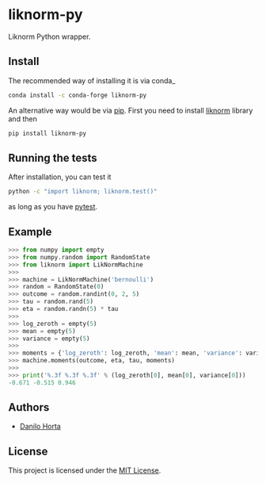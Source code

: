 # liknorm-py

Liknorm Python wrapper.

## Install

The recommended way of installing it is via conda_

```bash
conda install -c conda-forge liknorm-py
```

An alternative way would be via [pip](https://pypi.python.org/pypi/pip).
First you need to install [liknorm](http://liknorm.readthedocs.io/) library and then

```bash
pip install liknorm-py
```

## Running the tests

After installation, you can test it

```bash
python -c "import liknorm; liknorm.test()"
```

as long as you have [pytest](http://docs.pytest.org/en/latest/).

## Example

```python
>>> from numpy import empty
>>> from numpy.random import RandomState
>>> from liknorm import LikNormMachine
>>>
>>> machine = LikNormMachine('bernoulli')
>>> random = RandomState(0)
>>> outcome = random.randint(0, 2, 5)
>>> tau = random.rand(5)
>>> eta = random.randn(5) * tau
>>>
>>> log_zeroth = empty(5)
>>> mean = empty(5)
>>> variance = empty(5)
>>>
>>> moments = {'log_zeroth': log_zeroth, 'mean': mean, 'variance': variance}
>>> machine.moments(outcome, eta, tau, moments)
>>>
>>> print('%.3f %.3f %.3f' % (log_zeroth[0], mean[0], variance[0]))
-0.671 -0.515 0.946
```

## Authors

* [Danilo Horta](https://github.com/horta)

## License

This project is licensed under the [MIT License](https://raw.githubusercontent.com/limix/liknorm-py/master/LICENSE.md).
